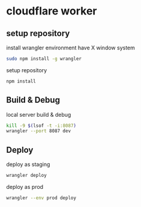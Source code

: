 # cloudflare worker 

## setup repository
install wrangler environment have X window system
```sh
sudo npm install -g wrangler
```
setup repository
```sh
npm install
```

## Build & Debug

local server build & debug
```sh
kill -9 $(lsof -t -i:8087)
wrangler --port 8087 dev 
```

## Deploy

deploy as staging
```sh
wrangler deploy 
```

deploy as prod
```sh
wrangler --env prod deploy 
```
